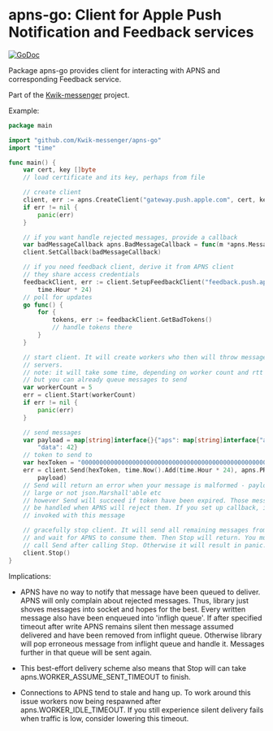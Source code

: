 apns-go: Client for Apple Push Notification and Feedback services
=================================================================

[![GoDoc](https://godoc.org/github.com/Kwik-messenger/apns-go?status.svg)](https://godoc.org/github.com/Kwik-messenger/apns-go)

Package apns-go provides client for interacting with APNS and corresponding
Feedback service. 

Part of the [Kwik-messenger](https://github.com/Kwik-messenger/) project.

Example:

```go
package main

import "github.com/Kwik-messenger/apns-go"
import "time"

func main() {
    var cert, key []byte
    // load certificate and its key, perhaps from file

    // create client
    client, err := apns.CreateClient("gateway.push.apple.com", cert, key, false)
    if err != nil {
        panic(err)
    }

    // if you want handle rejected messages, provide a callback
    var badMessageCallback apns.BadMessageCallback = func(m *apns.Message, code uint8) {}
    client.SetCallback(badMessageCallback)

    // if you need feedback client, derive it from APNS client
    // they share access credentials
    feedbackClient, err := client.SetupFeedbackClient("feedback.push.apple.com",
        time.Hour * 24)
    // poll for updates
    go func() {
        for {
            tokens, err := feedbackClient.GetBadTokens()
            // handle tokens there
        }
    }

    // start client. It will create workers who then will throw messages to APNS
    // servers.
    // note: it will take some time, depending on worker count and rtt to APNS,
    // but you can already queue messages to send
    var workerCount = 5
    err = client.Start(workerCount)
    if err != nil {
        panic(err)
    }

    // send messages
    var payload = map[string]interface{}{"aps": map[string]interface{"alert":"hello world!"},
        "data": 42}
    // token to send to
    var hexToken = "0000000000000000000000000000000000000000000000000000000000000000"
    err = client.Send(hexToken, time.Now().Add(time.Hour * 24), apns.PRIORITY_IMMEDIATE, 
        payload)
    // Send will return an error when your message is malformed - payload is too
    // large or not json.Marshall'able etc
    // however Send will succeed if token have been expired. Those messages will
    // be handled when APNS will reject them. If you set up callback, it will be
    // invoked with this message

    // gracefully stop client. It will send all remaining messages from queue
    // and wait for APNS to consume them. Then Stop will return. You must not
    // call Send after calling Stop. Otherwise it will result in panic.
    client.Stop()
}
```

Implications:

* APNS have no way to notify that message have been queued to deliver. APNS will
only complain about rejected messages. Thus, library just shoves messages into
socket and hopes for the best. Every written message also have been enqueued
into 'infligh queue'. If after specified timeout after write APNS remains silent then
message assumed delivered and have been removed from inflight queue. Otherwise
library will pop erroneous message from inflight queue and handle it. Messages further in 
that queue will be sent again.

* This best-effort delivery scheme also means that Stop will can take 
apns.WORKER_ASSUME_SENT_TIMEOUT to finish.

* Connections to APNS tend to stale and hang up. To work around this issue
workers now being respawned after apns.WORKER_IDLE_TIMEOUT. If you still
experience silent delivery fails when traffic is low, consider lowering this
timeout.
